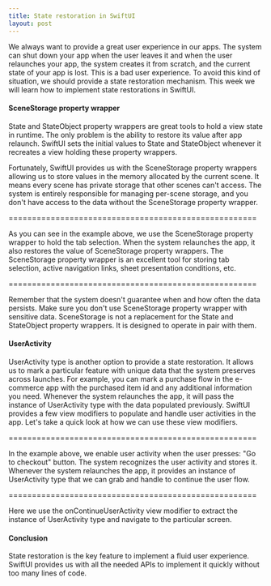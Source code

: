 ```yaml
---
title: State restoration in SwiftUI
layout: post
---
```


We always want to provide a great user experience in our apps. The system can shut down your app when the user leaves it and when the user relaunches your app, the system creates it from scratch, and the current state of your app is lost. This is a bad user experience. To avoid this kind of situation, we should provide a state restoration mechanism. This week we will learn how to implement state restorations in SwiftUI.

#### SceneStorage property wrapper
State and StateObject property wrappers are great tools to hold a view state in runtime. The only problem is the ability to restore its value after app relaunch. SwiftUI sets the initial values to State and StateObject whenever it recreates a view holding these property wrappers.

Fortunately, SwiftUI provides us with the SceneStorage property wrappers allowing us to store values in the memory allocated by the current scene. It means every scene has private storage that other scenes can't access. The system is entirely responsible for managing per-scene storage, and you don't have access to the data without the SceneStorage property wrapper.

=====================================================

As you can see in the example above, we use the SceneStorage property wrapper to hold the tab selection. When the system relaunches the app, it also restores the value of SceneStorage property wrappers. The SceneStorage property wrapper is an excellent tool for storing tab selection, active navigation links, sheet presentation conditions, etc.

=====================================================

Remember that the system doesn't guarantee when and how often the data persists. Make sure you don't use SceneStorage property wrapper with sensitive data. SceneStorage is not a replacement for the State and StateObject property wrappers. It is designed to operate in pair with them.

#### UserActivity
UserActivity type is another option to provide a state restoration. It allows us to mark a particular feature with unique data that the system preserves across launches. For example, you can mark a purchase flow in the e-commerce app with the purchased item id and any additional information you need. Whenever the system relaunches the app, it will pass the instance of UserActivity type with the data populated previously. SwiftUI provides a few view modifiers to populate and handle user activities in the app. Let's take a quick look at how we can use these view modifiers.

=====================================================

In the example above, we enable user activity when the user presses: "Go to checkout" button. The system recognizes the user activity and stores it. Whenever the system relaunches the app, it provides an instance of UserActivity type that we can grab and handle to continue the user flow.

=====================================================

Here we use the onContinueUserActivity view modifier to extract the instance of UserActivity type and navigate to the particular screen.

#### Conclusion
State restoration is the key feature to implement a fluid user experience. SwiftUI provides us with all the needed APIs to implement it quickly without too many lines of code.
